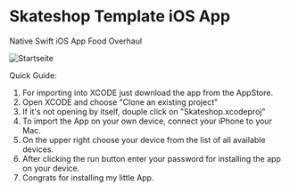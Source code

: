 # Skateshop Template iOS App

 Native Swift iOS App Food Overhaul

![Startseite](https://github.com/EforestHD/SkateShop/tree/master/Screenshots/Startseite.png)


Quick Guide:
 1. For importing into XCODE just download the app from the AppStore. 
 2. Open XCODE and choose "Clone an existing project"
 3. If it's not opening by itself, douple click on "Skateshop.xcodeproj"
 4. To import the App on your own device, connect your iPhone to your Mac. 
 5. On the upper right choose your device from the list of all available devices. 
 6. After clicking the run button enter your password for installing the app on your device. 
 7. Congrats for installing my little App. 
 
 
 
